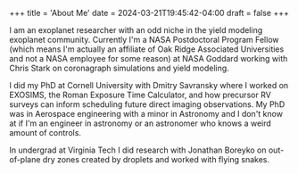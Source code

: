 +++
title = 'About Me'
date = 2024-03-21T19:45:42-04:00
draft = false
+++

I am an exoplanet researcher with an odd niche in the yield modeling exoplanet
community. Currently I'm a NASA Postdoctoral Program Fellow (which means I'm
actually an affiliate of Oak Ridge Associated Universities and not a NASA
employee for some reason) at NASA Goddard working with Chris Stark on
coronagraph simulations and yield modeling.

I did my PhD at Cornell University with Dmitry Savransky where I worked on
EXOSIMS, the Roman Exposure Time Calculator, and how precursor RV surveys can
inform scheduling future direct imaging observations. My PhD was in Aerospace
engineering with a minor in Astronomy and I don't know at if I'm an engineer in
astronomy or an astronomer who knows a weird amount of controls.

In undergrad at Virginia Tech I did research with Jonathan Boreyko on
out-of-plane dry zones created by droplets and worked with flying snakes.
